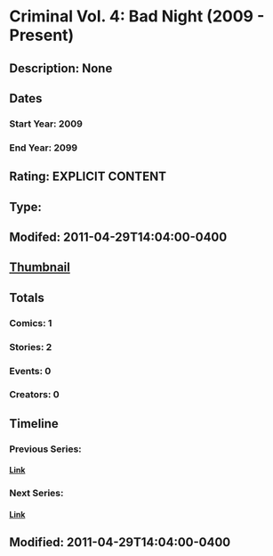 # Criminal Vol. 4: Bad Night (2009 - Present)
## Description: None
## Dates
### Start Year: 2009
### End Year: 2099
## Rating: EXPLICIT CONTENT
## Type: 
## Modifed: 2011-04-29T14:04:00-0400
## [Thumbnail](http://i.annihil.us/u/prod/marvel/i/mg/6/40/4bb602d3c8935.jpg)
## Totals
### Comics: 1
### Stories: 2
### Events: 0
### Creators: 0
## Timeline
### Previous Series: 
#### [Link]()
### Next Series: 
#### [Link]()
## Modified: 2011-04-29T14:04:00-0400
